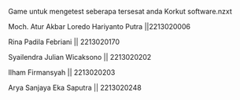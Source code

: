 Game untuk mengetest seberapa tersesat anda
Korkut software.nzxt

Moch. Atur Akbar Loredo Hariyanto Putra ||2213020006

Rina Padila Febriani || 2213020170

Syailendra Julian Wicaksono || 2213020202

Ilham Firmansyah || 2213020203

Arya Sanjaya Eka Saputra || 2213020248
